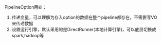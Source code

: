 PipelineOption用处：
1. 传递变量，可以理解为存入option的数据在整个pipeline都存在，不需要写VO来传递数据
2. 设置运行引擎，默认采用的是DirectRunner(本地计算引擎)，可以底层切换成spark,hadoop等
